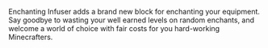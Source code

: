 Enchanting Infuser adds a brand new block for enchanting your equipment. Say goodbye to wasting your well earned levels on random enchants, and welcome a world of choice with fair costs for you hard-working Minecrafters.
